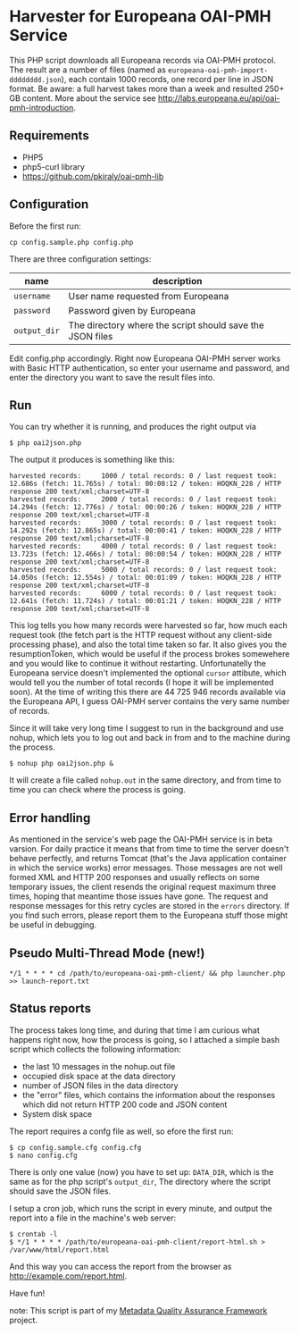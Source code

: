 # Harvester for Europeana OAI-PMH Service

This PHP script downloads all Europeana records via OAI-PMH protocol. The result are a number of files (named as `europeana-oai-pmh-import-dddddddd.json`), each contain 1000 records, one record per line in JSON format.
Be aware: a full harvest takes more than a week and resulted 250+ GB content.
More about the service see http://labs.europeana.eu/api/oai-pmh-introduction.

## Requirements

* PHP5
* php5-curl library
* https://github.com/pkiraly/oai-pmh-lib

## Configuration

Before the first run:

    cp config.sample.php config.php

There are three configuration settings:

| name     | description |
| ---      | ---         |
| `username` | User name requested from Europeana |
| `password` | Password given by Europeana |
| `output_dir` | The directory where the script should save the JSON files |

Edit config.php accordingly. Right now Europeana OAI-PMH server works with Basic HTTP authentication, so enter your 
username and password, and enter the directory you want to save the result files into.

## Run

You can try whether it is running, and produces the right output via

    $ php oai2json.php

The output it produces is something like this:

    harvested records:     1000 / total records: 0 / last request took: 12.686s (fetch: 11.765s) / total: 00:00:12 / token: HOQKN_228 / HTTP response 200 text/xml;charset=UTF-8
    harvested records:     2000 / total records: 0 / last request took: 14.294s (fetch: 12.776s) / total: 00:00:26 / token: HOQKN_228 / HTTP response 200 text/xml;charset=UTF-8
    harvested records:     3000 / total records: 0 / last request took: 14.292s (fetch: 12.865s) / total: 00:00:41 / token: HOQKN_228 / HTTP response 200 text/xml;charset=UTF-8
    harvested records:     4000 / total records: 0 / last request took: 13.723s (fetch: 12.466s) / total: 00:00:54 / token: HOQKN_228 / HTTP response 200 text/xml;charset=UTF-8
    harvested records:     5000 / total records: 0 / last request took: 14.050s (fetch: 12.554s) / total: 00:01:09 / token: HOQKN_228 / HTTP response 200 text/xml;charset=UTF-8
    harvested records:     6000 / total records: 0 / last request took: 12.641s (fetch: 11.724s) / total: 00:01:21 / token: HOQKN_228 / HTTP response 200 text/xml;charset=UTF-8

This log tells you how many records were harvested so far, how much each request took (the fetch part is the HTTP request without any client-side processing phase), and also the total time taken so far. It also gives you the resumptionToken, which would be useful if the process brokes somewehere and you would like to continue it without restarting. Unfortunatelly the Europeana service doesn't implemented the optional `cursor` attibute, which would tell you the number of total records (I hope it will be implemented soon). At the time of writing this there are 44 725 946 records available via the Europeana API, I guess OAI-PMH server contains the very same number of records.

Since it will take very long time I suggest to run in the background and use nohup, which lets you to log out and back in from and to the machine during the process.

    $ nohup php oai2json.php &

It will create a file called `nohup.out` in the same directory, and from time to time you can check where the process is going.

## Error handling

As mentioned in the service's web page the OAI-PMH service is in beta varsion. For daily practice it means that from time to time the server doesn't behave perfectly, and returns Tomcat (that's the Java application container in which the service works) error messages. Those messages are not well formed XML and HTTP 200 responses and usually reflects on some temporary issues, the client resends the original request maximum three times, hoping that meantime those issues have gone. The request and response messages for this retry cycles are stored in the `errors` directory. If you find such errors, please report them to the Europeana stuff those might be useful in debugging.

## Pseudo Multi-Thread Mode (new!)

```
*/1 * * * * cd /path/to/europeana-oai-pmh-client/ && php launcher.php >> launch-report.txt
```

## Status reports

The process takes long time, and during that time I am curious what happens right now, how the process is going, so I attached a simple bash script which collects the following information:

* the last 10 messages in the nohup.out file
* occupied disk space at the data directory
* number of JSON files in the data directory
* the "error" files, which contains the information about the responses which did not return HTTP 200 code and JSON content
* System disk space

The report requires a confg file as well, so efore the first run:

    $ cp config.sample.cfg config.cfg
    $ nano config.cfg

There is only one value (now) you have to set up: `DATA_DIR`, which is the same as for the php script's `output_dir`, The directory where the script should save the JSON files.

I setup a cron job, which runs the script in every minute, and output the report into a file in the machine's web server:

    $ crontab -l
    $ */1 * * * * /path/to/europeana-oai-pmh-client/report-html.sh > /var/www/html/report.html

And this way you can access the report from the browser as http://example.com/report.html.

Have fun!

note: This script is part of my [Metadata Quality Assurance Framework](http://pkiraly.github.io) project.
